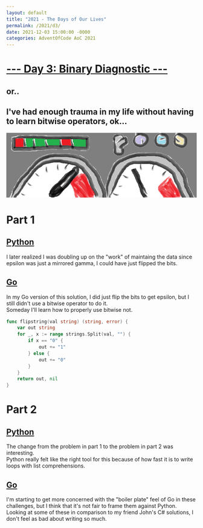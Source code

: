 ```yaml
---
layout: default
title: "2021 - The Days of Our Lives"
permalink: /2021/d3/
date: 2021-12-03 15:00:00 -0000
categories: AdventOfCode AoC 2021
---
```

# [--- Day 3: Binary Diagnostic ---](https://adventofcode.com/2021/day/3)
## or..
## I've had enough trauma in my life without having to learn bitwise operators, ok...
![one art please](/docs/assets/img/guages.png)
# Part 1

## [Python](https://github.com/aaronlael/AoC-2021/blob/master/AoC_2021_D3P1.py)

I later realized I was doubling up on the "work" of maintaing the data since epsilon was just a mirrored gamma, I could have just flipped the bits.

## [Go](https://github.com/aaronlael/AoC-2021-Go/blob/master/aoc_2021_d3p1.go)

In my Go version of this solution, I did just flip the bits to get epsilon, but I still didn't use a bitwise operator to do it.  
Someday I'll learn how to properly use bitwise not.
```go
func flipstring(val string) (string, error) {
	var out string
	for _, x := range strings.Split(val, "") {
		if x == "0" {
			out += "1"
		} else {
			out += "0"
		}
	}
	return out, nil
}
```

# Part 2

## [Python](https://github.com/aaronlael/AoC-2021/blob/master/AoC_2021_D3P2.py)

The change from the problem in part 1 to the problem in part 2 was interesting.  
Python really felt like the right tool for this because of how fast it is to write loops with list comprehensions.

## [Go](https://github.com/aaronlael/AoC-2021-Go/blob/master/aoc_2021_d3p2.go)

I'm starting to get more concerned with the "boiler plate" feel of Go in these challenges, but I think that it's not fair to frame them against Python.
Looking at some of these in comparison to my friend John's C# solutions, I don't feel as bad about writing so much.

